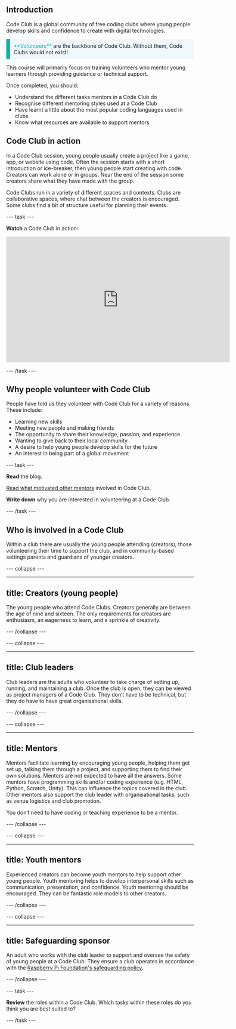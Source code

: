## Introduction

Code Club is a global community of free coding clubs where young people develop skills and confidence to create with digital technologies.

<p style="border-left: solid; border-width:10px; border-color: #0faeb0; background-color: aliceblue; padding: 10px;">
<span style="color: #0faeb0">**Volunteers**</span> are the backbone of Code Club. Without them, Code Clubs would not exist!
</p>

This course will primarily focus on training volunteers who mentor young learners through providing guidance or technical support.

Once completed, you should:
+ Understand the different tasks mentors in a Code Club do
+ Recognise different mentoring styles used at a Code Club
+ Have learnt a little about the most popular coding languages used in clubs
+ Know what resources are available to support mentors

## Code Club in action

In a Code Club session, young people usually create a project like a game, app, or website using code. Often the session starts with a short introduction or ice-breaker, then young people start creating with code. Creators can work alone or in groups. Near the end of the session some creators share what they have made with the group.

Code Clubs run in a variety of different spaces and contexts. Clubs are collaborative spaces, where chat between the creators is encouraged. Some clubs find a bit of structure useful for planning their events. 

--- task ---

**Watch** a Code Club in action:
<iframe width="600" height="337" src="https://www.youtube.com/embed/Gioq1LkZ4a4" title="A Code Club in action" frameborder="0" allow="accelerometer; autoplay; clipboard-write; encrypted-media; gyroscope; picture-in-picture" allowfullscreen></iframe>

--- /task ---

## Why people volunteer with Code Club
People have told us they volunteer with Code Club for a variety of reasons. These include:
+ Learning new skills
+ Meeting new people and making friends
+ The opportunity to share their knowledge, passion, and experience
+ Wanting to give back to their local community
+ A desire to help young people develop skills for the future
+ An interest in being part of a global movement

--- task ---

**Read** the blog.

[Read what motivated other mentors](https://codeclub.org/2025/01/09/passion-purpose-play-why-do-volunteers-run-code-clubs) involved in Code Club.

 **Write down** why you are interested in volunteering at a Code Club.

--- /task ---
## Who is involved in a Code Club
Within a club there are usually the young people attending (creators), those volunteering their time to support the club, and in community-based settings parents and guardians of younger creators.

--- collapse ---

---
title: Creators (young people)
---
The young people who attend Code Clubs. Creators generally are between the age of nine and sixteen. The only requirements for creators are enthusiasm, an eagerness to learn, and a sprinkle of creativity.

--- /collapse ---


--- collapse ---

---
title: Club leaders
---
Club leaders are the adults who volunteer to take charge of setting up, running, and maintaining a club. Once the club is open, they can be viewed as project managers of a Code Club. They don’t have to be technical, but they do have to have great organisational skills. 

--- /collapse ---



--- collapse ---

---
title: Mentors
---
Mentors facilitate learning by encouraging young people, helping them get set up, talking them through a project, and supporting them to find their own solutions. Mentors are not expected to have all the answers. Some mentors have programming skills and/or coding experience (e.g. HTML, Python, Scratch, Unity). This can influence the topics covered in the club. Other mentors also support the club leader with organisational tasks, such as venue logistics and club promotion.

You don’t need to have coding or teaching experience to be a mentor.

--- /collapse ---



--- collapse ---

---
title: Youth mentors
---
Experienced creators can become youth mentors to help support other young people. Youth mentoring helps to develop interpersonal skills such as communication, presentation, and confidence. Youth mentoring should be encouraged. They can be fantastic role models to other creators.

--- /collapse ---


--- collapse ---

---
title: Safeguarding sponsor
---
An adult who works with the club leader to support and oversee the safety of young people at a Code Club. They ensure a club operates in accordance with the [Raspberry Pi Foundation's safeguarding policy](https://www.raspberrypi.org/safeguarding/).


--- /collapse ---

--- task ---

**Review** the roles within a Code Club. Which tasks within these roles do you think you are best suited to?

--- /task ---


